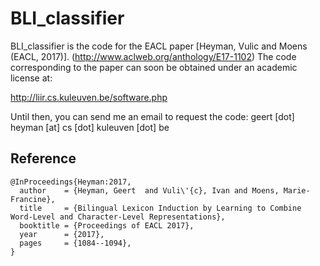# BLI_classifier

BLI_classifier is the code for the EACL paper  [Heyman, Vulic and Moens (EACL, 2017)]. (http://www.aclweb.org/anthology/E17-1102)
The code corresponding to the paper can soon be obtained under an academic license at:

http://liir.cs.kuleuven.be/software.php

Until then, you can send me an email to request the code: geert [dot] heyman [at] cs [dot] kuleuven [dot] be

## Reference

```
@InProceedings{Heyman:2017,
  author    = {Heyman, Geert  and Vuli\'{c}, Ivan and Moens, Marie-Francine},
  title     = {Bilingual Lexicon Induction by Learning to Combine Word-Level and Character-Level Representations},
  booktitle = {Proceedings of EACL 2017},
  year      = {2017},
  pages     = {1084--1094},
}
```

